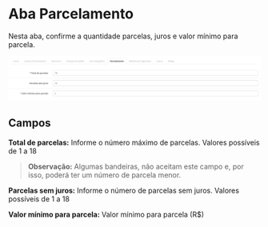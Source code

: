 # Aba Parcelamento

Nesta aba, confirme a quantidade parcelas, juros e valor mínimo para parcela.

![Aba parcelamento](./assets/tab-installment.png#zoom)

## Campos

**Total de parcelas:** Informe o número máximo de parcelas. Valores possíveis de 1 a 18

 > **Observação:** Algumas bandeiras, não aceitam este campo e, por isso, poderá ter um número de parcela menor.

**Parcelas sem juros:** Informe o número de parcelas sem juros. Valores possíveis de 1 a 18

**Valor mínimo para parcela:** Valor mínimo para parcela (R$)